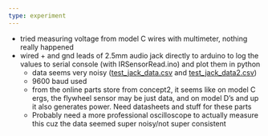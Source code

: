 ```yaml
---
type: experiment
---
```

- tried measuring voltage from model C wires with multimeter, nothing really happened
- wired + and gnd leads of 2.5mm audio jack directly to arduino to log the values to serial console (with IRSensorRead.ino) and plot them in python
	- data seems very noisy ([test_jack_data.csv](../files/experiments/1/test_jack_data.csv) and  [test_jack_data2.csv](../files/experiments/1/test_jack_data2.csv))
    - 9600 baud used
    - from the online parts store from concept2, it seems like on model C ergs, the flywheel sensor may be just data, and on model D’s and up it also generates power. Need datasheets and stuff for these parts
    - Probably need a more professional oscilloscope to actually measure this cuz the data seemed super noisy/not super consistent